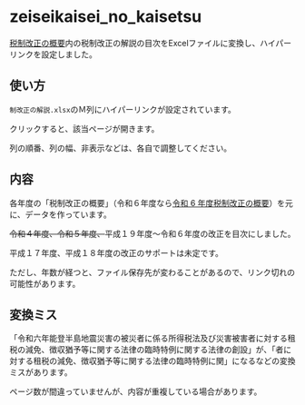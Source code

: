 # zeiseikaisei_no_kaisetsu

[税制改正の概要](https://www.mof.go.jp/tax_policy/tax_reform/outline/index.html)内の税制改正の解説の目次をExcelファイルに変換し、ハイパーリンクを設定しました。

## 使い方

`制改正の解説.xlsx`のＭ列にハイパーリンクが設定されています。

クリックすると、該当ページが開きます。

列の順番、列の幅、非表示などは、各自で調整してください。

## 内容

各年度の「税制改正の概要」（令和６年度なら[令和 6 年度税制改正の概要](https://www.mof.go.jp/tax_policy/tax_reform/outline/fy2024/explanation/PDF/p0009-0088.pdf)）を元に、データを作っています。

~~令和４年度、令和５年度、~~平成１９年度～令和６年度の改正を目次にしました。

平成１７年度、平成１８年度の改正のサポートは未定です。

ただし、年数が経つと、ファイル保存先が変わることがあるので、リンク切れの可能性があります。


## 変換ミス

「令和六年能登半島地震災害の被災者に係る所得税法及び災害被害者に対する租税の減免、徴収猶予等に関する法律の臨時特例に関する法律の創設」が、「者に対する租税の減免、徴収猶予等に関する法律の臨時特例に関」になるなどの変換ミスがあります。

ページ数が間違っていませんが、内容が重複している場合があります。
